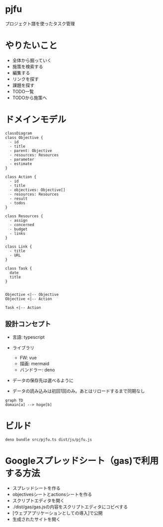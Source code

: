 # pjfu
プロジェクト譜を使ったタスク管理

# やりたいこと
- 全体から掘っていく
- 施策を検索する
- 編集する
- リンクを探す
- 課題を探す
- TODO一覧
- TODOから施策へ

# ドメインモデル
```mermaid
classDiagram
class Objective {
  - id
  - title
  - parent: Objective
  - resources: Resources
  - parameter
  - estimate
}

class Action {
  - id
  - title
  - objectives: Objective[]
  - resources: Resources
  - result 
  - todos
}

class Resources {
  - assign
  - concerned
  - budget
  - links
}

class Link {
  - title
  - URL
}

class Task {
  date
  title
}


Objective <|-- Objective
Objective <|-- Action

Task <|-- Action
```

## 設計コンセプト
- 言語: typescript
- ライブラリ
  - FW: vue
  - 描画: mermaid
  - バンドラー: deno

- データの保存先は選べるように
- データの読み込みは初回1回のみ。あとはリロードするまで同期なし

```mermaid
graph TD
domain[a] --> hoge[b]
```


# ビルド
```
deno bundle src/pjfu.ts dist/js/pjfu.js
```

# Googleスプレッドシート（gas)で利用する方法
- スプレッドシートを作る
- objectivesシートとactionsシートを作る
- スクリプトエディタを開く
- ./dist/gas/gas.jsの内容をスクリプトエディタにコピペする
- [ウェブアプリケーションとしての導入]で公開
- 生成されたサイトを開く